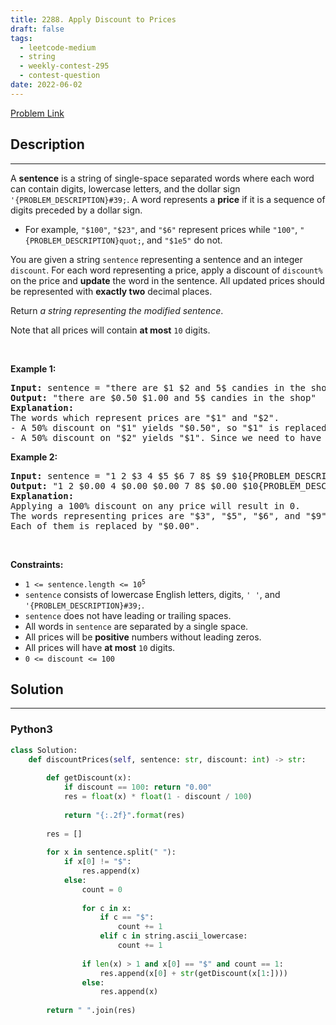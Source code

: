 ```yaml
---
title: 2288. Apply Discount to Prices
draft: false
tags: 
  - leetcode-medium
  - string
  - weekly-contest-295
  - contest-question
date: 2022-06-02
---
```


[Problem Link](https://leetcode.com/problems/apply-discount-to-prices/)

## Description

---
<p>A <strong>sentence</strong> is a string of single-space separated words where each word can contain digits, lowercase letters, and the dollar sign <code>&#39;{PROBLEM_DESCRIPTION}#39;</code>. A word represents a <strong>price</strong> if it is a sequence of digits preceded by a dollar sign.</p>

<ul>
	<li>For example, <code>&quot;$100&quot;</code>, <code>&quot;$23&quot;</code>, and <code>&quot;$6&quot;</code> represent prices while <code>&quot;100&quot;</code>, <code>&quot;{PROBLEM_DESCRIPTION}quot;</code>, and <code>&quot;$1e5&quot;</code> do not.</li>
</ul>

<p>You are given a string <code>sentence</code> representing a sentence and an integer <code>discount</code>. For each word representing a price, apply a discount of <code>discount%</code> on the price and <strong>update</strong> the word in the sentence. All updated prices should be represented with <strong>exactly two</strong> decimal places.</p>

<p>Return <em>a string representing the modified sentence</em>.</p>

<p>Note that all prices will contain <strong>at most</strong> <code>10</code> digits.</p>

<p>&nbsp;</p>
<p><strong class="example">Example 1:</strong></p>

<pre>
<strong>Input:</strong> sentence = &quot;there are $1 $2 and 5$ candies in the shop&quot;, discount = 50
<strong>Output:</strong> &quot;there are $0.50 $1.00 and 5$ candies in the shop&quot;
<strong>Explanation:</strong> 
The words which represent prices are &quot;$1&quot; and &quot;$2&quot;. 
- A 50% discount on &quot;$1&quot; yields &quot;$0.50&quot;, so &quot;$1&quot; is replaced by &quot;$0.50&quot;.
- A 50% discount on &quot;$2&quot; yields &quot;$1&quot;. Since we need to have exactly 2 decimal places after a price, we replace &quot;$2&quot; with &quot;$1.00&quot;.
</pre>

<p><strong class="example">Example 2:</strong></p>

<pre>
<strong>Input:</strong> sentence = &quot;1 2 $3 4 $5 $6 7 8$ $9 $10{PROBLEM_DESCRIPTION}quot;, discount = 100
<strong>Output:</strong> &quot;1 2 $0.00 4 $0.00 $0.00 7 8$ $0.00 $10{PROBLEM_DESCRIPTION}quot;
<strong>Explanation:</strong> 
Applying a 100% discount on any price will result in 0.
The words representing prices are &quot;$3&quot;, &quot;$5&quot;, &quot;$6&quot;, and &quot;$9&quot;.
Each of them is replaced by &quot;$0.00&quot;.
</pre>

<p>&nbsp;</p>
<p><strong>Constraints:</strong></p>

<ul>
	<li><code>1 &lt;= sentence.length &lt;= 10<sup>5</sup></code></li>
	<li><code>sentence</code> consists of lowercase English letters, digits, <code>&#39; &#39;</code>, and <code>&#39;{PROBLEM_DESCRIPTION}#39;</code>.</li>
	<li><code>sentence</code> does not have leading or trailing spaces.</li>
	<li>All words in <code>sentence</code> are separated by a single space.</li>
	<li>All prices will be <strong>positive</strong> numbers without leading zeros.</li>
	<li>All prices will have <strong>at most</strong> <code>10</code> digits.</li>
	<li><code>0 &lt;= discount &lt;= 100</code></li>
</ul>


## Solution

---
### Python3
``` py title='apply-discount-to-prices'
class Solution:
    def discountPrices(self, sentence: str, discount: int) -> str:
        
        def getDiscount(x):
            if discount == 100: return "0.00"
            res = float(x) * float(1 - discount / 100)
            
            return "{:.2f}".format(res)
        
        res = []
        
        for x in sentence.split(" "):
            if x[0] != "$":
                res.append(x)
            else:
                count = 0
                
                for c in x:
                    if c == "$":
                        count += 1
                    elif c in string.ascii_lowercase:
                        count += 1
                
                if len(x) > 1 and x[0] == "$" and count == 1:
                    res.append(x[0] + str(getDiscount(x[1:])))
                else:
                    res.append(x)
        
        return " ".join(res)
```

